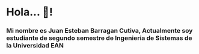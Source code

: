 # Hola... 👋!

### Mi nombre es Juan Esteban Barragan Cutiva, Actualmente soy estudiante de segundo semestre de Ingenieria de Sistemas de la Universidad EAN

<!--
# Hi there 👋
**Barragandjuan/barragandjuan** is a ✨ _special_ ✨ repository because its `README.md` (this file) appears on your GitHub profile.

Here are some ideas to get you started:

- 🔭 I’m currently working on ...
- 🌱 I’m currently learning ...
- 👯 I’m looking to collaborate on ...
- 🤔 I’m looking for help with ...
- 💬 Ask me about ...
- 📫 How to reach me: ...
- 😄 Pronouns: ...
- ⚡ Fun fact: ...
-->


